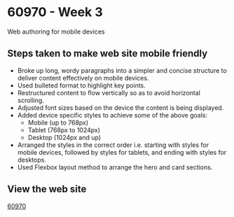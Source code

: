 # 60970 - Week 3
Web authoring for mobile devices

## Steps taken to make web site mobile friendly
- Broke up long, wordy paragraphs into a simpler and concise structure to deliver content effectively on mobile devices.
- Used bulleted format to highlight key points.
- Restructured content to flow vertically so as to avoid horizontal scrolling.
- Adjusted font sizes based on the device the content is being displayed.
- Added device specific styles to achieve some of the above goals:
    - Mobile (up to 768px)
    - Tablet (768px to 1024px)
    - Desktop (1024px and up)
- Arranged the styles in the correct order i.e. starting with styles for mobile devices, followed by styles for tablets, and ending with styles for desktops.
- Used Flexbox layout method to arrange the hero and card sections.

## View the web site
[60970](https://htmlpreview.github.io/?https://github.com/ShwetaR2025/60970/blob/main/index.html)
